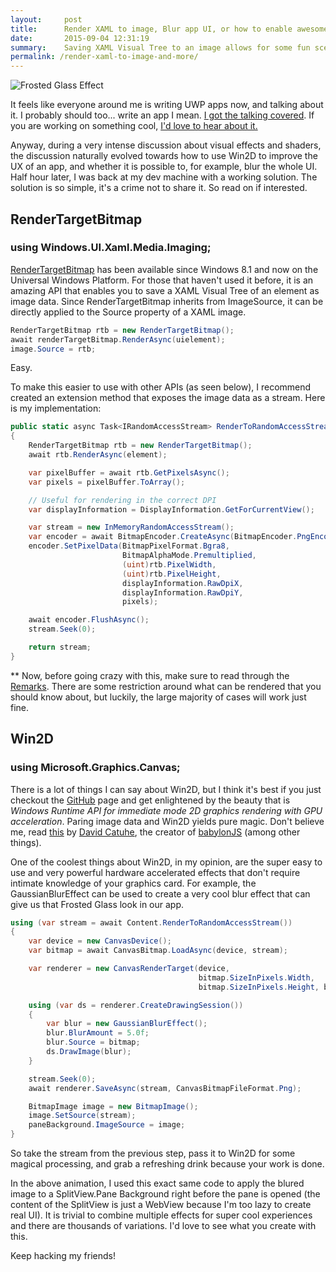 ```yaml
---
layout:     post
title:      Render XAML to image, Blur app UI, or how to enable awesome user experiences in your UWP app 
date:       2015-09-04 12:31:19
summary:    Saving XAML Visual Tree to an image allows for some fun scenarios, especially when paired with libraries such as Win2D. Frosted Glass is just one basic example of what is possible
permalink: /render-xaml-to-image-and-more/
---
```


![Frosted Glass Effect](http://i.imgur.com/48GXe09.gif)

It feels like everyone around me is writing UWP apps now, and talking about it. I probably should too... write an app I mean. [I got the talking covered](https://channel9.msdn.com/Shows/This+Week+On+Channel+9). If you are working on something cool, [I'd love to hear about it.](http://twitter.com/metulev)

Anyway, during a very intense discussion about visual effects and shaders, the discussion naturally evolved towards how to use Win2D to improve the UX of an app, and whether it is possible to, for example, blur the whole UI. Half hour later, I was back at my dev machine with a working solution. The solution is so simple, it's a crime not to share it. So read on if interested.

## RenderTargetBitmap ##

### using Windows.UI.Xaml.Media.Imaging; ###

[RenderTargetBitmap](https://msdn.microsoft.com/en-us/library/windows/apps/windows.ui.xaml.media.imaging.rendertargetbitmap) has been available since Windows 8.1 and now on the Universal Windows Platform. For those that haven't used it before, it is an amazing API that enables you to save a XAML Visual Tree of an element as image data. Since RenderTargetBitmap inherits from ImageSource, it can be directly applied to the Source property of a XAML image.

``` csharp
RenderTargetBitmap rtb = new RenderTargetBitmap(); 
await renderTargetBitmap.RenderAsync(uielement); 
image.Source = rtb; 
```

Easy.

To make this easier to use with other APIs (as seen below), I recommend created an extension method that exposes the image data as a stream. Here is my implementation:

``` csharp
public static async Task<IRandomAccessStream> RenderToRandomAccessStream(this UIElement element)
{
    RenderTargetBitmap rtb = new RenderTargetBitmap();
    await rtb.RenderAsync(element);

    var pixelBuffer = await rtb.GetPixelsAsync();
    var pixels = pixelBuffer.ToArray();

    // Useful for rendering in the correct DPI
    var displayInformation = DisplayInformation.GetForCurrentView();

    var stream = new InMemoryRandomAccessStream();
    var encoder = await BitmapEncoder.CreateAsync(BitmapEncoder.PngEncoderId, stream);
    encoder.SetPixelData(BitmapPixelFormat.Bgra8,
                         BitmapAlphaMode.Premultiplied,
                         (uint)rtb.PixelWidth,
                         (uint)rtb.PixelHeight,
                         displayInformation.RawDpiX,
                         displayInformation.RawDpiY,
                         pixels);

    await encoder.FlushAsync();
    stream.Seek(0);

    return stream;
}
```

** Now, before going crazy with this, make sure to read through the [Remarks](https://msdn.microsoft.com/en-us/library/windows/apps/windows.ui.xaml.media.imaging.rendertargetbitmap#xaml_visuals_and_rendertargetbitmap_capture_capabilities). There are some restriction around what can be rendered that you should know about, but luckily, the large majority of cases will work just fine. 

## Win2D ##
 
### using Microsoft.Graphics.Canvas; ###

There is a lot of things I can say about Win2D, but I think it's best if you just checkout the [GitHub](https://github.com/Microsoft/Win2D) page and get enlightened by the beauty that is *Windows Runtime API for immediate mode 2D graphics rendering with GPU acceleration*. Paring image data and Win2D yields pure magic. Don't believe me, read [this](http://blogs.msdn.com/b/eternalcoding/archive/2015/06/23/using-win2d-to-apply-effects-on-your-files.aspx) by [David Catuhe](https://twitter.com/deltakosh), the creator of [babylonJS](http://www.babylonjs.com/) (among other things).

One of the coolest things about Win2D, in my opinion, are the super easy to use and very powerful hardware accelerated effects that don't require intimate knowledge of your graphics card. For example, the GaussianBlurEffect can be used to create a very cool blur effect that can give us that Frosted Glass look in our app. 

``` csharp
using (var stream = await Content.RenderToRandomAccessStream())
{
    var device = new CanvasDevice();
    var bitmap = await CanvasBitmap.LoadAsync(device, stream);

    var renderer = new CanvasRenderTarget(device, 
                                          bitmap.SizeInPixels.Width, 
                                          bitmap.SizeInPixels.Height, bitmap.Dpi);

    using (var ds = renderer.CreateDrawingSession())
    {
        var blur = new GaussianBlurEffect();
        blur.BlurAmount = 5.0f;
        blur.Source = bitmap;
        ds.DrawImage(blur);
    }

    stream.Seek(0);
    await renderer.SaveAsync(stream, CanvasBitmapFileFormat.Png);

    BitmapImage image = new BitmapImage();
    image.SetSource(stream);
    paneBackground.ImageSource = image;
}

```

So take the stream from the previous step, pass it to Win2D for some magical processing, and grab a refreshing drink because your work is done. 

In the above animation, I used this exact same code to apply the blured image to a SplitView.Pane Background right before the pane is opened (the content of the SplitView is just a WebView because I'm too lazy to create real UI). It is trivial to combine multiple effects for super cool experiences and there are thousands of variations. I'd love to see what you create with this.
 
Keep hacking my friends!

